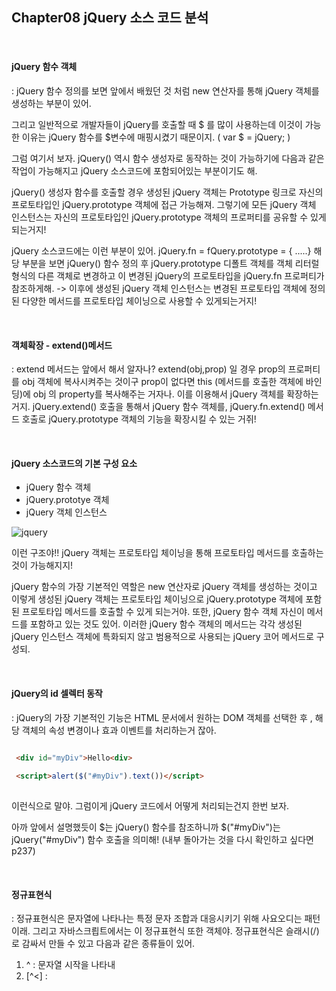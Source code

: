 ## Chapter08 jQuery 소스 코드 분석
<br/>

#### jQuery 함수 객체

: jQuery 함수 정의를 보면 앞에서 배웠던 것 처럼 new 연산자를 통해 jQuery 객체를 생성하는 부분이 있어.
  
  그리고 일반적으로 개발자들이 jQuery를 호출할 때 $ 를 많이 사용하는데 이것이 가능한 이유는 jQuery 함수를 $변수에 매핑시켰기 때문이지. ( var $ = jQuery; )
  
  그럼 여기서 보자. jQuery() 역시 함수 생성자로 동작하는 것이 가능하기에 다음과 같은 작업이 가능해지고 jQuery 소스코드에 포함되어있는 부분이기도 해.
  
  jQuery() 생성자 함수를 호출할 경우 생성된 jQuery 객체는 Prototype 링크로 자신의 프로토타입인 jQuery.prototype 객체에 접근 가능해져. 그렇기에 모든 jQuery 객체 인스턴스는 자신의 프로토타입인 jQuery.prototype 객체의 프로퍼티를 공유할 수 있게 되는거지!
   
  jQuery 소스코드에는 이런 부분이 있어. jQuery.fn = fQuery.prototype = { .....}  해당 부분을 보면 jQuery() 함수 정의 후 jQuery.prototype 디폴트 객체를 객체 리터럴 형식의 다른 객체로 변경하고 이 변경된 jQuery의 프로토타입을 jQuery.fn 프로퍼티가 참조하게해. -> 이후에 생성된 jQuery 객체 인스턴스는 변경된 프로토타입 객체에 정의된 다양한 메서드를 프로토타입 체이닝으로 사용할 수 있게되는거지!
  
  <br/>
  
  
  
  #### 객체확장 - extend()메서드
  
  : extend 메서드는 앞에서 해서 알자나? extend(obj,prop) 일 경우 prop의 프로퍼티를 obj 객체에 복사시켜주는 것이구 prop이 없다면 this (메서드를 호출한 객체에 바인딩)에 obj 의 property를 복사해주는 거자나. 이를 이용해서 jQuery 객체를 확장하는거지. jQuery.extend() 호출을 통해서 jQuery 함수 객체를, jQuery.fn.extend() 메서드 호출로 jQuery.prototype 객체의 기능을 확장시킬 수 있는 거쥐!
  
  <br/>
  
  
  
  #### jQuery 소스코드의 기본 구성 요소
  
  * jQuery 함수 객체
  * jQuery.prototye 객체
  * jQuery 객체 인스턴스
  
![jquery](https://user-images.githubusercontent.com/31160622/101112341-6a95fd00-3620-11eb-8698-b0a165b318e2.png)

 이런 구조야!! jQuery 객체는 프로토타입 체이닝을 통해 프로토타입 메서드를 호출하는 것이 가능해지지!
 
 jQuery 함수의 가장 기본적인 역할은 new 연산자로 jQuery 객체를 생성하는 것이고 이렇게 생성된 jQuery 객체는 프로토타입 체이닝으로 jQuery.prototype 객체에 포함된 프로토타입 메서드를 호출할 수 있게 되는거야. 또한, jQuery 함수 객체 자신이 메서드를 포함하고 있는 것도 있어. 이러한 jQuery 함수 객체의 메서드는 각각 생성된 jQuery 인스턴스 객체에 특화되지 않고 범용적으로 사용되는 jQuery 코어 메서드로 구성되.
 
 <br/>
 
 
 
 #### jQuery의 id 셀렉터 동작
 
 : jQuery의 가장 기본적인 기능은 HTML 문서에서 원하는 DOM 객체를 선택한 후 , 해당 객체의 속성 변경이나 효과 이벤트를 처리하는거 잖아.
 
 ```HTML
 
  <div id="myDiv">Hello<div>
  
  <script>alert($("#myDiv").text())</script>
  
  ```
  
  이런식으로 말야. 그럼이게 jQuery 코드에서 어떻게 처리되는건지 한번 보자.
  
  아까 앞에서 설명했듯이 $는 jQuery() 함수를 참조하니까 $("#myDiv")는 jQuery("#myDiv") 함수 호출을 의미해! (내부 돌아가는 것을 다시 확인하고 싶다면 p237)
  
  <br/>
  
  
  
  #### 정규표현식
  
  : 정규표현식은 문자열에 나타나는 특정 문자 조합과 대응시키기 위해 사요오디는 패턴이래. 그리고 자바스크릡트에서는 이 정규표현식 또한 객체야. 정규표현식은 슬래시(/)로 감싸서 만들 수 있고 다음과 같은 종류들이 있어.
  
  1. ^ : 문자열 시작을 나타내
  2. [^<] : 
 

